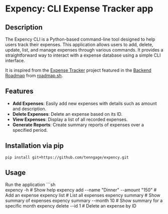 # Expency: CLI Expense Tracker app

## Description
The Expency CLI is a Python-based command-line tool designed to help users track their expenses. This application allows users to add, delete, update, list, and manage expenses through various commands. It provides a straightforward way to interact with a expense database using a simple CLI interface.

It is inspired from the [Expense Tracker](https://roadmap.sh/projects/expense-tracker) project featured in the [Backend Roadmap](https://roadmap.sh/backend) from [roadmap.sh](https://roadmap.sh/).

## Features
- **Add Expenses**: Easily add new expenses with details such as amount and description.
- **Delete Expenses**: Delete an expense based on its ID.
- **View Expenses**: Display a list of all recorded expenses.
- **Generate Reports**: Create summary reports of expenses over a specified period.

## Installation via **pip**
    pip install git+https://github.com/tenngage/expency.git   


## Usage
Run the application
    ```sh      
    expency -h # Show help
    expency add --name "Dinner" --amount "150" # Add an expense
    expency list # List all expenses
    expency summary # Show summary of expenses
    expency summary --month 10 # Show summary for a specific month
    expency delete --id 1 # Delete an expense by ID
